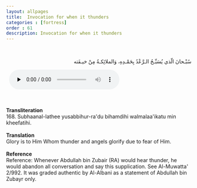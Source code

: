 ```yaml
---
layout: allpages
title:  Invocation for when it thunders
categories : [fortress]
order : 61
description: Invocation for when it thunders
---
```


&nbsp;
<div class="arabictext" dir="RTL">

سُبْـحانَ الّذي يُسَبِّـحُ الـرَّعْدُ بِحَمْـدِهِ، وَالملائِكـةُ مِنْ خيـفَته

</div>
&nbsp;


<audio controls  preload="none">
  <source src="{{ site.baseurl }}/audio/fortress/168.mp3" type="audio/mpeg">
Your browser does not support the audio element.
</audio>

&nbsp;
<div class="duaextra" tabindex="0">
<div><strong>Transliteration</strong></div>
<div class="extra">168. Subhaanal-lathee yusabbihur-ra'du bihamdihi walmalaa'ikatu min kheefatihi.</div>
</div>
&nbsp;
<div class="duaextra" tabindex="0">
<div><strong>Translation</strong></div>
<div class="extra">Glory is to Him Whom thunder and angels glorify due to fear of Him.</div>
</div>
&nbsp;
<div class="duaextra" tabindex="0">
<div><strong>Reference</strong></div>
<div class="extra">Reference: Whenever Abdullah bin Zubair (RA) would hear thunder, he would abandon all conversation and say this supplication. See Al-Muwatta' 2/992. It was graded authentic by Al-Albani as a statement of Abdullah bin Zubayr only.</div>
</div>
